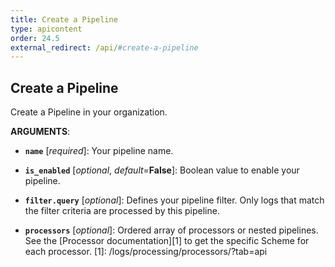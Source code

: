 ```yaml
---
title: Create a Pipeline
type: apicontent
order: 24.5
external_redirect: /api/#create-a-pipeline
---
```


## Create a Pipeline

Create a Pipeline in your organization.



**ARGUMENTS**:



* **`name`** [*required*]:
    Your pipeline name.

* **`is_enabled`** [*optional*, *default*=**False**]:
    Boolean value to enable your pipeline.

* **`filter.query`** [*optional*]: Defines your pipeline filter. Only logs that match the filter criteria are processed by this pipeline.

* **`processors`** [*optional*]: Ordered array of processors or nested pipelines. See the [Processor documentation][1] to get the specific Scheme for each processor.
[1]: /logs/processing/processors/?tab=api
